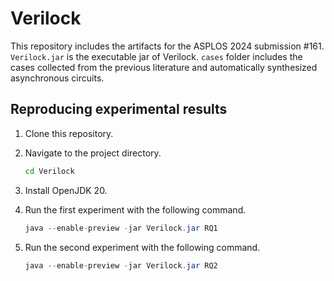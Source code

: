 # Verilock

This repository includes the artifacts for the ASPLOS 2024 submission #161. `Verilock.jar` is the executable jar of Verilock. `cases` folder includes the cases collected from the previous literature and automatically synthesized asynchronous circuits.

## Reproducing experimental results

1. Clone this repository.

2. Navigate to the project directory.

   ```bash
   cd Verilock
   ```

3. Install OpenJDK 20.

4. Run the first experiment with the following command.

   ```java
   java --enable-preview -jar Verilock.jar RQ1
   ```

5. Run the second experiment with the following command.

   ```java
   java --enable-preview -jar Verilock.jar RQ2
   ```

   

